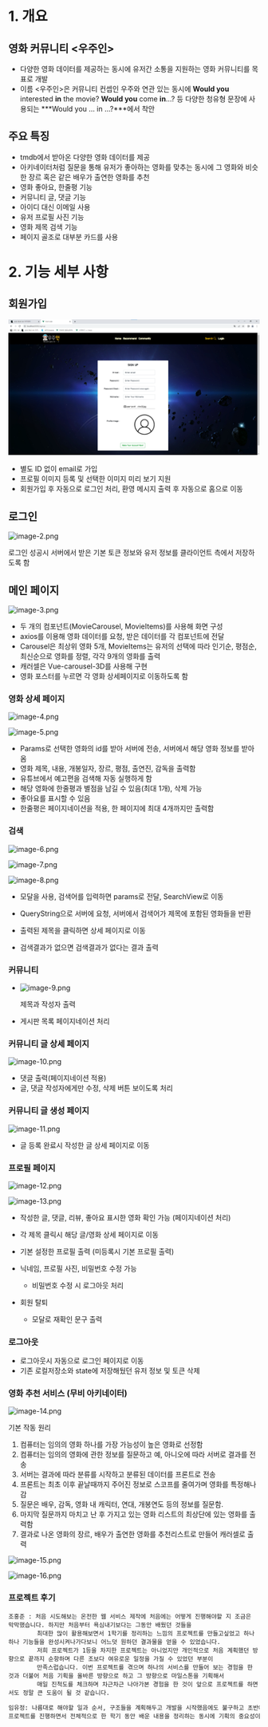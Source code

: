 # 1. 개요

## 영화 커뮤니티 <우주인>

- 다양한 영화 데이터를 제공하는 동시에 유저간 소통을 지원하는 영화 커뮤니티를 목표로 개발
- 이름 <우주인>은 커뮤니티 컨셉인 우주와 연관 있는 동시에 **Would you** interested **in** the movie? **Would you** come **in**…? 등 다양한 청유형 문장에 사용되는 ***Would you … in …?***에서 착안

## 주요 특징

- tmdb에서 받아온 다양한 영화 데이터를 제공
- 아키네이터처럼 질문을 통해 유저가 좋아하는 영화를 맞추는 동시에 그 영화와 비슷한 장르 혹은 같은 배우가 출연한 영화를 추천
- 영화 좋아요, 한줄평 기능
- 커뮤니티 글, 댓글 기능
- 아이디 대신 이메일 사용
- 유저 프로필 사진 기능
- 영화 제목 검색 기능
- 페이지 골조로 대부분 카드를 사용

# 2. 기능 세부 사항

## 회원가입

<img src="./README_img/image-1.png">

- 별도 ID 없이 email로 가입
- 프로필 이미지 등록 및 선택한 이미지 미리 보기 지원
- 회원가입 후 자동으로 로그인 처리, 환영 메시지 출력 후 자동으로 홈으로 이동

## 로그인

![image-2.png](C:\Users\lyjun\OneDrive\Desktop\README_img\image-2.png)

로그인 성공시 서버에서 받은 기본 토큰 정보와 유저 정보를 클라이언트 측에서 저장하도록 함

## 메인 페이지

![image-3.png](C:\Users\lyjun\OneDrive\Desktop\README_img\image-3.png)

- 두 개의 컴포넌트(MovieCarousel, MovieItems)를 사용해 화면 구성
- axios를 이용해 영화 데이터를 요청, 받은 데이터를 각 컴포넌트에 전달
- Carousel은 최상위 영화 5개, MovieItems는 유저의 선택에 따라 인기순, 평점순, 최신순으로 영화를 정렬, 각각 9개의 영화를 출력
- 캐러셀은 Vue-carousel-3D를 사용해 구현
- 영화 포스터를 누르면 각 영화 상세페이지로 이동하도록 함

### 영화 상세 페이지

![image-4.png](C:\Users\lyjun\OneDrive\Desktop\README_img\image-4.png)

![image-5.png](C:\Users\lyjun\OneDrive\Desktop\README_img\image-5.png)

- Params로 선택한 영화의 id를 받아 서버에 전송, 서버에서 해당 영화 정보를 받아옴
- 영화 제목, 내용, 개봉일자, 장르, 평점, 출연진, 감독을 출력함
- 유튜브에서 예고편을 검색해 자동 실행하게 함
- 해당 영화에 한줄평과 별점을 남길 수 있음(최대 1개), 삭제 가능
- 좋아요를 표시할 수 있음
- 한줄평은 페이지네이션을 적용, 한 페이지에 최대 4개까지만 출력함

### 검색

![image-6.png](C:\Users\lyjun\OneDrive\Desktop\README_img\image-6.png)

![image-7.png](C:\Users\lyjun\OneDrive\Desktop\README_img\image-7.png)

![image-8.png](C:\Users\lyjun\OneDrive\Desktop\README_img\image-8.png)

- 모달을 사용, 검색어를 입력하면 params로 전달, SearchView로 이동

- QueryString으로 서버에 요청, 서버에서 검색어가 제목에 포함된 영화들을 반환

- 출력된 제목을 클릭하면 상세 페이지로 이동

- 검색결과가 없으면 검색결과가 없다는 결과 출력

### 커뮤니티

- ![image-9.png](C:\Users\lyjun\OneDrive\Desktop\README_img\image-9.png)
  
  제목과 작성자 출력

- 게시판 목록 페이지네이션 처리

### 커뮤니티 글 상세 페이지

![image-10.png](C:\Users\lyjun\OneDrive\Desktop\README_img\image-10.png)

- 댓글 출력(페이지네이션 적용)
- 글, 댓글 작성자에게만 수정, 삭제 버튼 보이도록 처리

### 커뮤니티 글 생성 페이지

![image-11.png](C:\Users\lyjun\OneDrive\Desktop\README_img\image-11.png)

- 글 등록 완료시 작성한 글 상세 페이지로 이동

### 프로필 페이지

![image-12.png](C:\Users\lyjun\OneDrive\Desktop\README_img\image-12.png)

![image-13.png](C:\Users\lyjun\OneDrive\Desktop\README_img\image-13.png)

- 작성한 글, 댓글, 리뷰, 좋아요 표시한 영화 확인 가능 (페이지네이션 처리)

- 각 제목 클릭시 해당 글/영화 상세 페이지로 이동

- 기본 설정한 프로필 출력 (미등록시 기본 프로필 출력)

- 닉네임, 프로필 사진, 비밀번호 수정 가능
  
  - 비밀번호 수정 시 로그아웃 처리

- 회원 탈퇴
  
  - 모달로 재확인 문구 출력

### 로그아웃

- 로그아웃시 자동으로 로그인 페이지로 이동
- 기존 로컬저장소와 state에 저장해뒀던 유저 정보 및 토큰 삭제

### 영화 추천 서비스 (무비 아키네이터)

![image-14.png](C:\Users\lyjun\OneDrive\Desktop\README_img\image-14.png)

기본 작동  원리

1. 컴퓨터는 임의의 영화 하나를 가장 가능성이 높은 영화로 선정함
2. 컴퓨터는 임의의 영화에 관한 정보를 질문하고 예, 아니오에 따라 서버로 결과를 전송
3. 서버는 결과에 따라 분류를 시작하고 분류된 데이터를 프론트로 전송
4. 프론트는 최초 이후 끝날때까지 주어진 정보로 스코프를 줄여가며 영화를 특정해나감
5. 질문은 배우, 감독, 영화 내 캐릭터, 연대, 개봉연도 등의 정보를 질문함.
6. 마지막 질문까지 마치고 난 후 가지고 있는 영화 리스트의 최상단에 있는 영화를 출력함
7. 결과로 나온 영화의 장르, 배우가 출연한 영화를 추천리스트로 만들어 캐러셀로 출력

![image-15.png](C:\Users\lyjun\OneDrive\Desktop\README_img\image-15.png)

![image-16.png](C:\Users\lyjun\OneDrive\Desktop\README_img\image-16.png)

### 프로젝트 후기

    조홍준 : 처음 시도해보는 온전한 웹 서비스 제작에 처음에는 어떻게 진행해야할 지 조금은 막막했습니다. 하지만 처음부터 욕심내기보다는 그동안 배웠던 것들을
            최대한 많이 활용해보면서 1학기를 정리하는 느낌의 프로젝트를 만들고싶었고 하나하나 기능들을 완성시켜나가다보니 어느덧 원하던 결과물을 얻을 수 있었습니다.
            저희 프로젝트가 1등을 차지한 프로젝트는 아니었지만 개인적으로 처음 계획했던 방향으로 끝까지 순항하며 다른 조보다 여유로운 일정을 가질 수 있었던 부분이
            만족스럽습니다. 이번 프로젝트를 겪으며 하나의 서비스를 만들어 보는 경험을 한 것과 더불어 처음 기획을 올바른 방향으로 하고 그 방향으로 마일스톤을 기획해서
            매일 진척도를 체크하며 차근차근 나아가본 경험을 한 것이 앞으로 프로젝트를 하면서도 정말 큰 도움이 될 것 같습니다.

```markdown
임유정: 나름대로 해야할 일과 순서, 구조들을 계획해두고 개발을 시작했음에도 불구하고 초반에 막막함을 느끼거나, 허둥지둥 하는 일이 많았습니다. 정신없이 진행하다보니 수업시간에 예시로 들었던 실수들을 제가 다 하고 있는 걸 깨닫고서야 마음의 여유를 조금이나마 찾을 수 있었던 것 같습니다. 
프로젝트를 진행하면서 전체적으로 한 학기 동안 배운 내용을 정리하는 동시에 기획의 중요성이나, 협업, 일정 관리 등을 배우는 기회가 되었습니다.
```
